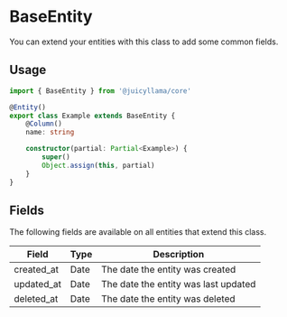 # BaseEntity

You can extend your entities with this class to add some common fields.

## Usage

```ts
import { BaseEntity } from '@juicyllama/core'

@Entity()
export class Example extends BaseEntity {
	@Column()
	name: string

	constructor(partial: Partial<Example>) {
		super()
		Object.assign(this, partial)
	}
}
```

## Fields

The following fields are available on all entities that extend this class.

| Field      | Type | Description                          |
| ---------- | ---- | ------------------------------------ |
| created_at | Date | The date the entity was created      |
| updated_at | Date | The date the entity was last updated |
| deleted_at | Date | The date the entity was deleted      |
